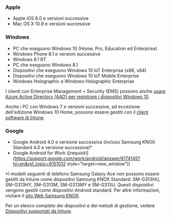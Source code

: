 

### <a name="apple"></a>Apple
  - Apple iOS 8.0 e versioni successive
  - Mac OS X 10.9 e versioni successive

### <a name="windows"></a>Windows
  - PC che eseguono Windows 10 (Home, Pro, Education ed Enterprise)
  - Windows Phone 8.1 e versioni successive
  - Windows 8.1 RT
  - PC che eseguono Windows 8.1
  - Dispositivi che eseguono Windows 10 IoT Enterprise (x86, x64)
  - Dispositivi che eseguono Windows 10 IoT Mobile Enterprise
  - Windows Holographic e Windows Holographic Enterprise

  I clienti con Enterprise Management + Security (EMS) possono anche [usare Azure Active Directory (AAD) per registrare i dispositivi Windows 10](/intune/deploy-use/set-up-windows-device-management-with-microsoft-intune#azure-active-directory-enrollment).

  Anche i PC con Windows 7 e versioni successive, ad eccezione dell'edizione Windows 10 Home, possono essere gestiti con il [client software di Intune](https://docs.microsoft.com/intune/deploy-use/manage-windows-pcs-with-microsoft-intune).

### <a name="google"></a>Google
- Google Android 4.0 e versione successiva (incluso Samsung KNOX Standard 4.0 e versione successiva)*
- Google Android for Work ([requisiti](https://support.google.com/work/android/answer/6174145?hl=en&ref_topic=6151012 style="target=new_window"))

*I modelli seguenti di telefono Samsung Galaxy Ace non possono essere gestiti da Intune come dispositivi Samsung KNOX Standard: SM-G313HU, SM-G313HY, SM-G313M, SM-G313MY e SM-G313U. Questi dispositivi vengono gestiti come dispositivi Android standard. Per altre informazioni, visitare il [sito Web Samsung KNOX](https://www.samsungknox.com/en).

Per un elenco completo dei dispositivi e dei metodi di gestione, vedere [Dispositivi supportati da Intune](https://docs.microsoft.com/intune/get-started/what-to-know-before-you-start-microsoft-intune#intune-supported-devices).


<!--HONumber=Jan17_HO2-->


